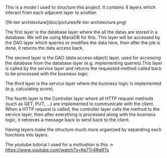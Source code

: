 This is a model I used to structure this project. It contains 4 layers which interact from each adjacent layer to another.

![N-tier architecture](doc/pictures/N-tier architecture.png)

The first layer is the database layer where the all the datas are stored in a database. We will be using MariaDB for this. This layer will be accessed by the DAO layer which queries or modifies the data here, then after the job is done, it returns the data access back.

The second layer is the DAO (data access object) layer, used for accessing the database from the database layer (e.g. implementing queries).This layer is called by the service layer and returns the requested method called back to be processed with the business logic.

The third layer is the service layer where the business logic is implemented (e.g. calculating score).

The fourth layer is the Controller layer where all HTTP request methods (such as GET, PUT, …) are implemented to communicate with the client. When a HTTP request is called, the controller layer calls the method to the service layer, then after everything is processed along with the business logic, it retrieves a message back to send back to the client.

Having layers make the structure much more organized by separating each functions into layers.

The youtube tutorial I used for a motivation is this -> https://www.youtube.com/watch?v=Ke7Tr4RgRTs